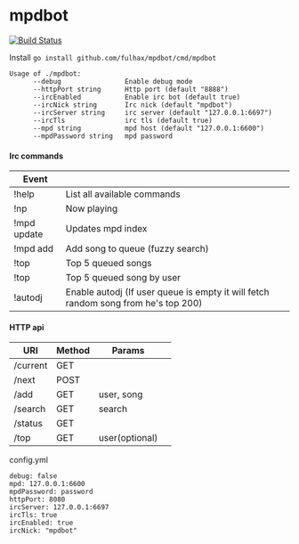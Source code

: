 # mpdbot 
[![Build Status](https://travis-ci.org/fulhax/mpdbot.svg?branch=master)](https://travis-ci.org/fulhax/mpdbot)

Install
`go install github.com/fulhax/mpdbot/cmd/mpdbot`

```
Usage of ./mpdbot:
      --debug                Enable debug mode
      --httpPort string      Http port (default "8888")
      --ircEnabled           Enable irc bot (default true)
      --ircNick string       Irc nick (default "mpdbot")
      --ircServer string     irc server (default "127.0.0.1:6697")
      --ircTls               irc tls (default true)
      --mpd string           mpd host (default "127.0.0.1:6600")
      --mpdPassword string   mpd password
```
#### Irc commands
| Event | |
| --- | --- |
| !help | List all available commands |
| !np | Now playing |
| !mpd update | Updates mpd index |
| !mpd add <search> | Add song to queue (fuzzy search) |
| !top | Top 5 queued songs |
| !top <user> | Top 5 queued song by user |
| !autodj | Enable autodj (If user queue is empty it will fetch random song from he's top 200) |
      
#### HTTP api
| URI | Method | Params |  |
| --- | --- | --- | --- |
| /current | GET | | |
| /next | POST | | |
| /add | GET | user, song |  |
| /search| GET | search |  |
| /status | GET | |  |
| /top | GET | user(optional) |  |


config.yml 
```
debug: false
mpd: 127.0.0.1:6600
mpdPassword: password
httpPort: 8080
ircServer: 127.0.0.1:6697
ircTls: true
ircEnabled: true
ircNick: "mpdbot"
```

